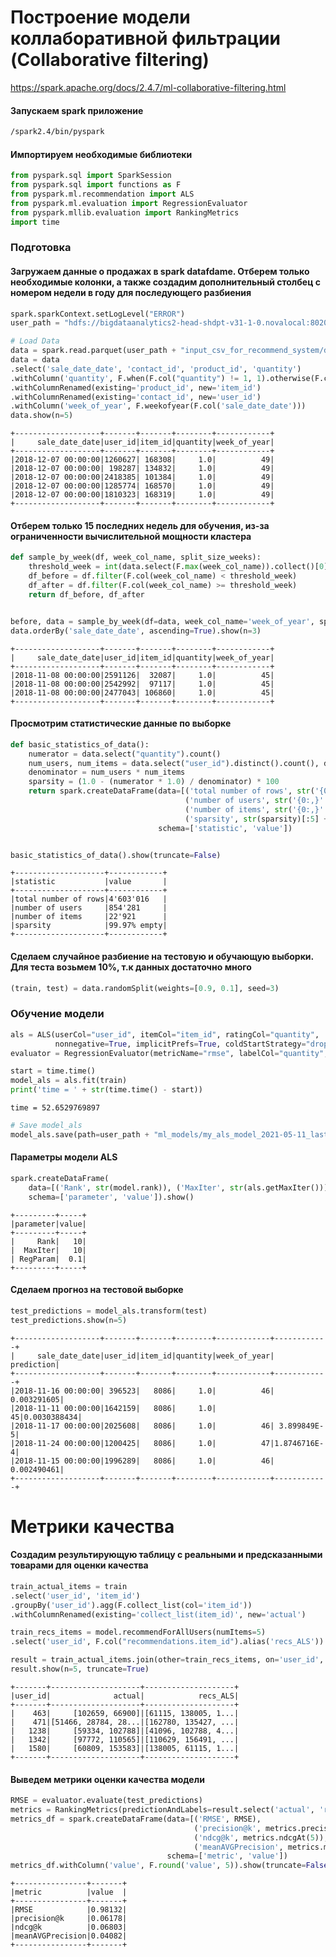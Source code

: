 # Построение модели коллаборативной фильтрации (Collaborative filtering)

https://spark.apache.org/docs/2.4.7/ml-collaborative-filtering.html

#### Запускаем spark приложение

```bash
/spark2.4/bin/pyspark
```

#### Импортируем необходимые библиотеки

```python
from pyspark.sql import SparkSession
from pyspark.sql import functions as F
from pyspark.ml.recommendation import ALS
from pyspark.ml.evaluation import RegressionEvaluator
from pyspark.mllib.evaluation import RankingMetrics
import time
```

### Подготовка

#### Загружаем данные о продажах в spark datafdame. Отберем только необходимые колонки, а также создадим дополнительный столбец с номером недели в году для последующего разбиения

```python
spark.sparkContext.setLogLevel("ERROR")
user_path = "hdfs://bigdataanalytics2-head-shdpt-v31-1-0.novalocal:8020/user/305_koryagin/"

# Load Data
data = spark.read.parquet(user_path + "input_csv_for_recommend_system/data.parquet")
data = data
.select('sale_date_date', 'contact_id', 'product_id', 'quantity')
.withColumn('quantity', F.when(F.col("quantity") != 1, 1).otherwise(F.col("quantity")))
.withColumnRenamed(existing='product_id', new='item_id')
.withColumnRenamed(existing='contact_id', new='user_id')
.withColumn('week_of_year', F.weekofyear(F.col('sale_date_date')))
data.show(n=5)
```

```shell
+-------------------+-------+-------+--------+------------+
|     sale_date_date|user_id|item_id|quantity|week_of_year|
+-------------------+-------+-------+--------+------------+
|2018-12-07 00:00:00|1260627| 168308|     1.0|          49|
|2018-12-07 00:00:00| 198287| 134832|     1.0|          49|
|2018-12-07 00:00:00|2418385| 101384|     1.0|          49|
|2018-12-07 00:00:00|1285774| 168570|     1.0|          49|
|2018-12-07 00:00:00|1810323| 168319|     1.0|          49|
+-------------------+-------+-------+--------+------------+
```

#### Отберем только 15 последних недель для обучения, из-за ограниченности вычислительной мощности кластера

```python
def sample_by_week(df, week_col_name, split_size_weeks):
    threshold_week = int(data.select(F.max(week_col_name)).collect()[0][0]) - split_size_weeks
    df_before = df.filter(F.col(week_col_name) < threshold_week)
    df_after = df.filter(F.col(week_col_name) >= threshold_week)
    return df_before, df_after


before, data = sample_by_week(df=data, week_col_name='week_of_year', split_size_weeks=15)
data.orderBy('sale_date_date', ascending=True).show(n=3)
```

```shell
+-------------------+-------+-------+--------+------------+
|     sale_date_date|user_id|item_id|quantity|week_of_year|
+-------------------+-------+-------+--------+------------+
|2018-11-08 00:00:00|2591126|  32087|     1.0|          45|
|2018-11-08 00:00:00|2542992|  97117|     1.0|          45|
|2018-11-08 00:00:00|2477043| 106860|     1.0|          45|
+-------------------+-------+-------+--------+------------+
```

#### Просмотрим статистические данные по выборке

```python
def basic_statistics_of_data():
    numerator = data.select("quantity").count()
    num_users, num_items = data.select("user_id").distinct().count(), data.select("item_id").distinct().count()
    denominator = num_users * num_items
    sparsity = (1.0 - (numerator * 1.0) / denominator) * 100
    return spark.createDataFrame(data=[('total number of rows', str('{0:,}'.format(numerator).replace(',', '\''))),
                                       ('number of users', str('{0:,}'.format(num_users).replace(',', '\''))),
                                       ('number of items', str('{0:,}'.format(num_items).replace(',', '\''))),
                                       ('sparsity', str(sparsity)[:5] + "% empty")],
                                 schema=['statistic', 'value'])


basic_statistics_of_data().show(truncate=False)
```

```shell
+--------------------+------------+
|statistic           |value       |
+--------------------+------------+
|total number of rows|4'603'016   |
|number of users     |854'281     |
|number of items     |22'921      |
|sparsity            |99.97% empty|
+--------------------+------------+
```

#### Сделаем случайное разбиение на тестовую и обучающую выборки. Для теста возьмем 10%, т.к данных достаточно много

```python
(train, test) = data.randomSplit(weights=[0.9, 0.1], seed=3)
```

### Обучение модели

```python
als = ALS(userCol="user_id", itemCol="item_id", ratingCol="quantity",
          nonnegative=True, implicitPrefs=True, coldStartStrategy="drop")
evaluator = RegressionEvaluator(metricName="rmse", labelCol="quantity", predictionCol="prediction")

start = time.time()
model_als = als.fit(train)
print('time = ' + str(time.time() - start))  
```

```shell
time = 52.6529769897
```

```python
# Save model_als
model_als.save(path=user_path + "ml_models/my_als_model_2021-05-11_last_15_weeks.model_als")
```

#### Параметры модели ALS

```python
spark.createDataFrame(
    data=[('Rank', str(model.rank)), ('MaxIter', str(als.getMaxIter())), ('RegParam', str(als.getRegParam()))],
    schema=['parameter', 'value']).show()
```

```shell
+---------+-----+
|parameter|value|
+---------+-----+
|     Rank|   10|
|  MaxIter|   10|
| RegParam|  0.1|
+---------+-----+
```

#### Сделаем прогноз на тестовой выборке

```python
test_predictions = model_als.transform(test)
test_predictions.show(n=5)
```

```shell
+-------------------+-------+-------+--------+------------+------------+
|     sale_date_date|user_id|item_id|quantity|week_of_year|  prediction|
+-------------------+-------+-------+--------+------------+------------+
|2018-11-16 00:00:00| 396523|   8086|     1.0|          46| 0.003291605|
|2018-11-11 00:00:00|1642159|   8086|     1.0|          45|0.0030388434|
|2018-11-17 00:00:00|2025608|   8086|     1.0|          46| 3.899849E-5|
|2018-11-24 00:00:00|1200425|   8086|     1.0|          47|1.8746716E-4|
|2018-11-15 00:00:00|1996289|   8086|     1.0|          46| 0.002490461|
+-------------------+-------+-------+--------+------------+------------+
```

# Метрики качества

#### Создадим результирующую таблицу с реальными и предсказанными товарами для оценки качества

```python
train_actual_items = train
.select('user_id', 'item_id')
.groupBy('user_id').agg(F.collect_list(col='item_id'))
.withColumnRenamed(existing='collect_list(item_id)', new='actual')

train_recs_items = model.recommendForAllUsers(numItems=5)
.select('user_id', F.col("recommendations.item_id").alias('recs_ALS'))

result = train_actual_items.join(other=train_recs_items, on='user_id', how='inner')
result.show(n=5, truncate=True)
```

```shell
+-------+--------------------+--------------------+
|user_id|              actual|            recs_ALS|
+-------+--------------------+--------------------+
|    463|     [102659, 66900]|[61115, 138005, 1...|
|    471|[51466, 28784, 28...|[162780, 135427, ...|
|   1238|     [59334, 102788]|[41096, 102788, 4...|
|   1342|     [97772, 110565]|[110629, 156491, ...|
|   1580|     [60809, 153583]|[138005, 61115, 1...|
+-------+--------------------+--------------------+
```

#### Выведем метрики оценки качества модели

```python
RMSE = evaluator.evaluate(test_predictions)
metrics = RankingMetrics(predictionAndLabels=result.select('actual', 'recs_ALS').rdd.map(tuple))
metrics_df = spark.createDataFrame(data=[('RMSE', RMSE),
                                         ('precision@k', metrics.precisionAt(5)),
                                         ('ndcg@k', metrics.ndcgAt(5)),
                                         ('meanAVGPrecision', metrics.meanAveragePrecision)],
                                   schema=['metric', 'value'])
metrics_df.withColumn('value', F.round('value', 5)).show(truncate=False)
```

```shell
+----------------+-------+
|metric          |value  |
+----------------+-------+
|RMSE            |0.98132|
|precision@k     |0.06178|
|ndcg@k          |0.06803|
|meanAVGPrecision|0.04082|
+----------------+-------+
```